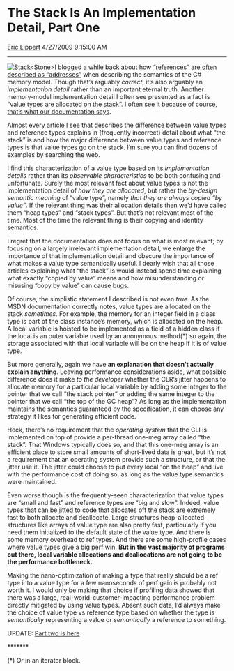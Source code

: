 <div id="page">

# The Stack Is An Implementation Detail, Part One

[Eric Lippert](https://social.msdn.microsoft.com/profile/Eric%20Lippert) 4/27/2009 9:15:00 AM

-----

<div id="content">

<div class="mine">

[![Stack\<Stone\>](https://msdnshared.blob.core.windows.net/media/TNBlogsFS/BlogFileStorage/blogs_msdn/ericlippert/WindowsLiveWriter/TheStackIsAnImplementationDetail_C978/Stack_thumb_1.jpg "Stack\<Stone\>")](https://msdnshared.blob.core.windows.net/media/TNBlogsFS/BlogFileStorage/blogs_msdn/ericlippert/WindowsLiveWriter/TheStackIsAnImplementationDetail_C978/Stack_4.jpg)I blogged a while back about how [“references” are often described as “addresses”](http://blogs.msdn.com/ericlippert/archive/2009/02/17/references-are-not-addresses.aspx) when describing the semantics of the C\# memory model. Though that’s arguably *correct*, it’s also arguably an *implementation detail* rather than an important eternal truth. Another memory-model implementation detail I often see presented as a fact is “value types are allocated on the stack”. I often see it because of course, [that’s what our documentation says](http://msdn.microsoft.com/en-us/library/system.valuetype.aspx).

Almost every article I see that describes the difference between value types and reference types explains in (frequently incorrect) detail about what “the stack” is and how the major difference between value types and reference types is that value types go on the stack. I’m sure you can find dozens of examples by searching the web.

I find this characterization of a value type based on its *implementation details* rather than its *observable characteristics* to be both confusing and unfortunate. Surely the most relevant fact about value types is not the implementation detail of *how they are allocated*, but rather the *by-design semantic meaning* of “value type”, namely *that they are always copied “by value”*. If the relevant thing was their allocation details then we’d have called them “heap types” and “stack types”. But that’s not relevant most of the time. Most of the time the relevant thing is their copying and identity semantics.

I regret that the documentation does not focus on what is most relevant; by focusing on a largely irrelevant implementation detail, we enlarge the importance of that implementation detail and obscure the importance of what makes a value type semantically useful. I dearly wish that all those articles explaining what “the stack” is would instead spend time explaining what exactly “copied by value” means and how misunderstanding or misusing “copy by value” can cause bugs.

Of course, the simplistic statement I described is not even *true*. As the MSDN documentation correctly notes, value types are allocated on the stack *sometimes*. For example, the memory for an integer field in a class type is part of the class instance’s memory, which is allocated on the heap. A local variable is hoisted to be implemented as a field of a hidden class if the local is an outer variable used by an anonymous method(\*) so again, the storage associated with that local variable will be on the heap if it is of value type.

But more generally, again we have **an explanation that doesn’t actually explain anything**. Leaving performance considerations aside, what possible difference does it make *to the developer* whether the CLR’s jitter happens to allocate memory for a particular local variable by adding some integer to the pointer that we call “the stack pointer” or adding the same integer to the pointer that we call “the top of the GC heap”? As long as the implementation maintains the semantics guaranteed by the specification, it can choose any strategy it likes for generating efficient code.

Heck, there’s no requirement that the *operating system* that the CLI is implemented on top of provide a per-thread one-meg array called “the stack”. That Windows typically does so, and that this one-meg array is an efficient place to store small amounts of short-lived data is great, but it’s not a requirement that an operating system provide such a structure, or that the jitter use it. The jitter could choose to put every local “on the heap” and live with the performance cost of doing so, as long as the value type semantics were maintained.

Even worse though is the frequently-seen characterization that value types are “small and fast” and reference types are “big and slow”. Indeed, value types that can be jitted to code that allocates off the stack are extremely fast to both allocate and deallocate. Large structures heap-allocated structures like arrays of value type are also pretty fast, particularly if you need them initialized to the default state of the value type. And there is some memory overhead to ref types. And there are some high-profile cases where value types give a big perf win. **But in the vast majority of programs out there, local variable allocations and deallocations are not going to be the performance bottleneck.**

Making the nano-optimization of making a type that really should be a ref type into a value type for a few nanoseconds of perf gain is probably not worth it. I would only be making that choice if profiling data showed that there was a large, real-world-customer-impacting performance problem directly mitigated by using value types. Absent such data, I’d always make the choice of value type vs reference type based on whether the type is *semantically* representing a value or *semantically* a reference to something.

UPDATE: [Part two is here](http://blogs.msdn.com/ericlippert/archive/2009/05/04/the-stack-is-an-implementation-detail-part-two.aspx)

\*\*\*\*\*\*\*

(\*) Or in an iterator block.

</div>

</div>

</div>

